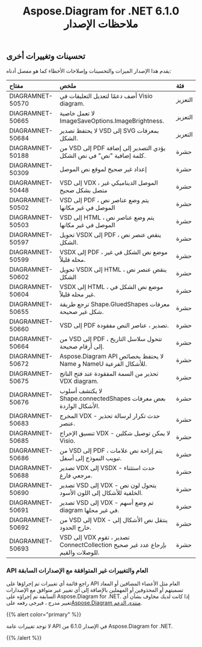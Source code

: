 ﻿---
title: Aspose.Diagram for .NET 6.1.0 ملاحظات الإصدار
type: docs
weight: 110
url: /ar/net/aspose-diagram-for-net-6-1-0-release-notes/
---
## **تحسينات وتغييرات أخرى**
يقدم هذا الإصدار الميزات والتحسينات وإصلاحات الأخطاء كما هو مفصل أدناه:

|**مفتاح** |**ملخص** |**فئة** |
|:- |:- |:- |
|DIAGRAMNET-50570 | أضف دعمًا لتعديل التعليقات في Visio diagram.| التعزيز|
|DIAGRAMNET-50665 | لا تعمل خاصية ImageSaveOptions.ImageBrightness.| التعزيز|
|DIAGRAMNET-50684 | لا يحتفظ تصدير VSD إلى SVG بمعرفات الشكل.| التعزيز|
|DIAGRAMNET-50188 | من VSD إلى PDF يؤدي التصدير إلى إضافة كلمة إضافية "نص" في نص الشكل.| حشرة|
|DIAGRAMNET-50309 | إعداد غير صحيح لموقع نص الموصل| حشرة|
|DIAGRAMNET-50448 | VSD إلى VDX ، الموصل الديناميكي غير متصل بشكل صحيح| حشرة|
|DIAGRAMNET-50502 | VSD إلى PDF ، يتم وضع عناصر نص الموصل في غير مكانها| حشرة|
|DIAGRAMNET-50503 | VSD إلى HTML ، يتم وضع عناصر نص الموصل في غير مكانها| حشرة|
|DIAGRAMNET-50597 |تحويل VSDX إلى PDF ، ينقص عنصر نص الشكل.| حشرة|
|DIAGRAMNET-50599 | VSDX إلى PDF ، موضع نص الشكل في غير محله قليلاً.| حشرة|
|DIAGRAMNET-50602 | تحويل VSDX إلى HTML ، ينقص عنصر نص الشكل| حشرة|
|DIAGRAMNET-50604 | VSDX إلى HTML ، موضع نص الشكل في غير محله قليلاً.| حشرة|
|DIAGRAMNET-50655 | ترجع طريقة Shape.GluedShapes معرفات شكل غير صحيحة.| حشرة|
|DIAGRAMNET-50660 | VSD إلى PDF تصدير ، عناصر النص مفقودة.| حشرة|
|DIAGRAMNET-50664 | من VSD إلى PDF ، تتحول سلاسل التاريخ إلى أرقام صحيحة.| حشرة|
|DIAGRAMNET-50672 | Aspose.Diagram API لا يحتفظ بخصائص Name و NameU للأشكال الفرعية.| حشرة|
|DIAGRAMNET-50675 | تحذير من السمة المفقودة عند فتح الناتج VDX diagram.| حشرة|
|DIAGRAMNET-50676 | لا يكتشف أسلوب Shape.connectedShapes بعض معرفات الأشكال الواردة.| حشرة|
|DIAGRAMNET-50683 | المخرج VDX - حدث تكرار لرسالة تحذير عنصر.| حشرة|
|DIAGRAMNET-50685 | تنسيق الإخراج VDX - لا يمكن توصيل شكلين Visio.| حشرة|
|DIAGRAMNET-50686 | من VSD إلى PDF ، يتم إزاحة نص علامات تبويب النموذج إلى أسفل.| حشرة|
|DIAGRAMNET-50688 |تصدير VDX إلى VSDX - حدث استثناء مرجعي فارغ.| حشرة|
|DIAGRAMNET-50690 | تصدير VSD إلى VDX - يتحول لون نص الخلفية للأشكال إلى اللون الأسود.| حشرة|
|DIAGRAMNET-50691 | تصدير VSD إلى VDX - تم وضع أسهم diagram في غير محلها.| حشرة|
|DIAGRAMNET-50692 | من VSD إلى VDX - ينتقل نص الأشكال إلى خارج الحدود.| حشرة|
|DIAGRAMNET-50693 | VSD إلى VDX تصدير ، تقوم ConnectCollection بإرجاع عدد غير صحيح للوصلات والقيم.| حشرة|
### **API العام والتغييرات غير المتوافقة مع الإصدارات السابقة**
راجع قائمة أي تغييرات تم إجراؤها على API العام مثل الأعضاء المضافين أو المعاد تسميتهم أو المحذوفين أو المهملين بالإضافة إلى أي تغيير غير متوافق مع الإصدارات السابقة تم إجراؤه على Aspose.Diagram for .NET. إذا كانت لديك مخاوف بشأن أي تغيير مدرج ، فيرجى رفعه على[Aspose.Diagram منتدى الدعم](https://forum.aspose.com/c/diagram/17).

{{% alert color="primary" %}} 

لا توجد تغييرات عامة API في الإصدار 6.1.0 من Aspose.Diagram for .NET.

{{% /alert %}}
